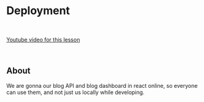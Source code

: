 
# Deployment

<br/>

[Youtube video for this lesson](https://youtu.be/9DiuvkZ839o)

<br/>

## About

We are gonna our blog API and blog dashboard in react online, so everyone can use them, and not just us locally while developing.
